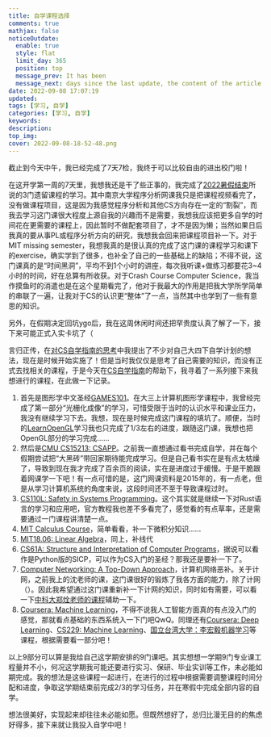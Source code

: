 ```yaml
---
title: 自学课程选择
comments: true
mathjax: false
noticeOutdate:
  enable: true
  style: flat
  limit_day: 365
  position: top
  message_prev: It has been
  message_next: days since the last update, the content of the article may be outdated.
date: 2022-09-08 17:07:19
updated:
tags: [学习, 自学]
categories: [学习, 自学]
keywords:
description:
top_img:
cover: 2022-09-08-18-52-48.png
---
```


截止到今天中午，我已经完成了7天7检，我终于可以比较自由的进出校门啦！

在这开学第一周的7天里，我想我还是干了些正事的，我完成了[2022暑假结束](https://www.king-ty.top/2022/09/01/2022%E6%9A%91%E5%81%87%E7%BB%93%E6%9D%9F/)所说的3门遗留课程的学习。其中南京大学程序分析网课我只是把课程视频看完了，没有做课程项目，这是因为我感觉程序分析和其他CS方向存在一定的“割裂”，而我去学习这门课很大程度上源自我的兴趣而不是需要，我想我应该把更多自学的时间花在更需要的课程上，因此暂时不做配套项目了，才不是因为懒；当然如果日后我真的要从事PL或程序分析方向的研究，我想我会回来把课程项目补一下。对于MIT missing semester，我想我真的是很认真的完成了这门课的课程学习和课下的exercise，确实学到了很多，也补全了自己的一些基础上的缺陷；不得不说，这门课真的是“时间黑洞”，平均不到1个小时的讲座，每次我听课+做练习都要花3~4小时的时间，好在总算有所收获。对于Crash Course Computer Science，我当作摸鱼时的消遣也是在这个星期看完了，他对于我最大的作用是把我大学所学简单的串联了一遍，让我对于CS的认识更“整体”了一点，当然其中也学到了一些有意思的知识。

另外，在假期决定回坑ygo后，我在这周休闲时间还把罕贵度认真了解了一下，接下来可能正式入实卡坑了（

言归正传，在[对CS自学指南的思考](https://www.king-ty.top/2022/07/19/%E5%AF%B9CS%E8%87%AA%E5%AD%A6%E6%8C%87%E5%8D%97%E7%9A%84%E6%80%9D%E8%80%83/)中我提出了不少对自己大四下自学计划的想法，现在是时候开始实施了！但是当时我仅仅是思考了自己需要的知识，而没有正式去找相关的课程，于是今天在[CS自学指南](https://csdiy.wiki/)的帮助下，我寻着了一系列接下来我想进行的课程，在此做一下记录。

1. 首先是图形学中文圣经[GAMES101](https://sites.cs.ucsb.edu/~lingqi/teaching/games101.html)。在大三上计算机图形学课程中，我曾经完成了第一部分“光栅化成像”的学习，可惜受限于当时的认识水平和课业压力，我没有继续学习下去。我想，现在是时候完成这门课程的填坑了。顺便，当时的[LearnOpenGL](https://learnopengl-cn.github.io/)学习我也只完成了1/3左右的进度，跟随这门课，我想也把OpenGL部分的学习完成……
2. 然后是[CMU CS15213: CSAPP](https://csdiy.wiki/%E4%BD%93%E7%B3%BB%E7%BB%93%E6%9E%84/CSAPP/)。之前我一直想通过看书完成自学，并在每个假期尝试把“大黑砖”带回家期待能完成学习。但是自己看书实在是有点太枯燥了，导致到现在我才完成了百余页的阅读，实在是进度过于缓慢。于是干脆跟着网课学一下吧！有一点可惜的是，这门网课资料是2015年的，有一点老，但是从学习计算机系统的角度来说，这段时间还不至于导致课程过时。
3. [CS110L: Safety in Systems Programming](https://csdiy.wiki/%E7%BC%96%E7%A8%8B%E5%85%A5%E9%97%A8/CS110L/)。这个其实就是继续一下对Rust语言的学习和应用吧，官方教程我也差不多看完了，感觉看的有点草率，还是需要通过一门课程讲清楚一点。
4. [MIT Calculus Course](https://csdiy.wiki/%E6%95%B0%E5%AD%A6%E5%9F%BA%E7%A1%80/MITmaths/)，简单看看，补一下微积分知识……
5. [MIT18.06: Linear Algebra](https://csdiy.wiki/%E6%95%B0%E5%AD%A6%E5%9F%BA%E7%A1%80/MITLA/)，同上，补线代
6. [CS61A: Structure and Interpretation of Computer Programs](https://csdiy.wiki/%E7%BC%96%E7%A8%8B%E5%85%A5%E9%97%A8/CS61A/)，据说可以看作是Python版的SICP，可以作为CS入门的圣经？那我还是要补一下了。
7. [Computer Networking: A Top-Down Approach](https://csdiy.wiki/%E8%AE%A1%E7%AE%97%E6%9C%BA%E7%BD%91%E7%BB%9C/topdown/)，计算机网络恶补。关于计网，之前我上的沈老师的课，这门课很好的锻炼了我各方面的能力，除了计网（）。因此我希望通过这门课重新补一下计网的知识，同时如有需要，可以看一下[中科大郑烇老师的课程](https://www.bilibili.com/video/BV1JV411t7ow/?vd_source=c7aef5942478c834fe49088220b82819)辅助一下。
8. [Coursera: Machine Learning](https://csdiy.wiki/%E6%9C%BA%E5%99%A8%E5%AD%A6%E4%B9%A0/ML/)，不得不说我人工智能方面真的有点没入门的感觉，那就看点基础的东西系统入一下门吧QwQ。同理还有[Coursera: Deep Learning](https://csdiy.wiki/%E6%B7%B1%E5%BA%A6%E5%AD%A6%E4%B9%A0/CS230/)、[CS229: Machine Learning](https://csdiy.wiki/%E6%9C%BA%E5%99%A8%E5%AD%A6%E4%B9%A0/CS229/)、[国立台湾大学：李宏毅机器学习](https://csdiy.wiki/%E6%B7%B1%E5%BA%A6%E5%AD%A6%E4%B9%A0/LHY/)等课程，根据需要看一部分吧！

以上9部分可以算是我给自己这学期安排的9门课吧。其实想想一学期9门专业课工程量并不小，何况这学期我可能还要进行实习、保研、毕业实训等工作，未必能如期完成。我的想法是这些课程一起进行，在进行的过程中根据需要调整课程时间分配和进度，争取这学期结束前完成2/3的学习任务，并在寒假中完成全部内容的自学。

想法很美好，实现起来却往往未必能如愿。但既然想好了，总归比漫无目的的焦虑好得多，接下来就让我投入自学中吧！

